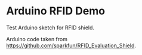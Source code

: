 # Arduino RFID Demo

Test Arduino sketch for RFID shield. 

Arduino code taken from https://github.com/sparkfun/RFID_Evaluation_Shield.